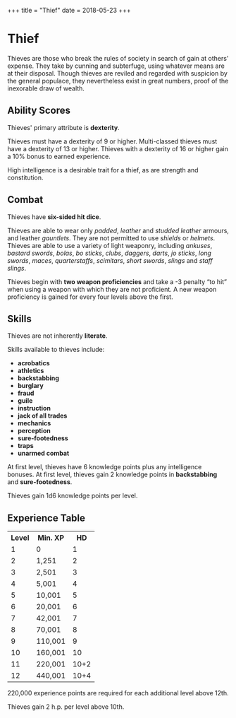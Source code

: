 +++
title = "Thief"
date = 2018-05-23
+++

# Thief

Thieves are those who break the rules of society in search of gain at others’ expense.
They take by cunning and subterfuge, using whatever means are at their disposal.
Though thieves are reviled and regarded with suspicion by the general populace, they nevertheless exist in great numbers, proof of the inexorable draw of wealth.

## Ability Scores

Thieves' primary attribute is **dexterity**.

Thieves must have a dexterity of 9 or higher.
Multi-classed thieves must have a dexterity of 13 or higher.
Thieves with a dexterity of 16 or higher gain a 10% bonus to earned experience.

High intelligence is a desirable trait for a thief, as are strength and constitution.

## Combat

Thieves have **six-sided hit dice**.

Thieves are able to wear only *padded*, *leather* and *studded leather* armours, and leather *gauntlets*.
They are not permitted to use *shields* or *helmets*.
Thieves are able to use a variety of light weaponry, including *ankuses*, *bastard swords*, *bolas*, *bo sticks*, *clubs*, *daggers*, *darts*, *jo sticks*, *long swords*, *maces*, *quarterstaffs*, *scimitars*, *short swords*, *slings* and *staff slings*.

Thieves begin with **two weapon proficiencies** and take a -3 penalty “to hit” when using a weapon with which they are not proficient.
A new weapon proficiency is gained for every four levels above the first.

## Skills

Thieves are not inherently **literate**.

Skills available to thieves include:
* **acrobatics**
* **athletics**
* **backstabbing**
* **burglary**
* **fraud**
* **guile**
* **instruction**
* **jack of all trades**
* **mechanics**
* **perception**
* **sure-footedness**
* **traps**
* **unarmed combat**

At first level, thieves have 6 knowledge points plus any intelligence bonuses.
At first level, thieves gain 2 knowledge points in **backstabbing** and **sure-footedness**.

Thieves gain 1d6 knowledge points per level.

## Experience Table

<table>
<tr><th>Level</th><th>Min. XP</th><th>HD</th></tr>
<tr><td>1</td><td>0</td><td>1</td></tr>
<tr><td>2</td><td>1,251</td><td>2</td></tr>
<tr><td>3</td><td>2,501</td><td>3</td></tr>
<tr><td>4</td><td>5,001</td><td>4</td></tr>
<tr><td>5</td><td>10,001</td><td>5</td></tr>
<tr><td>6</td><td>20,001</td><td>6</td></tr>
<tr><td>7</td><td>42,001</td><td>7</td></tr>
<tr><td>8</td><td>70,001</td><td>8</td></tr>
<tr><td>9</td><td>110,001</td><td>9</td></tr>
<tr><td>10</td><td>160,001</td><td>10</td></tr>
<tr><td>11</td><td>220,001</td><td>10+2</td></tr>
<tr><td>12</td><td>440,001</td><td>10+4</td></tr>
</table>

220,000 experience points are required for each additional level above 12th.

Thieves gain 2 h.p. per level above 10th.
